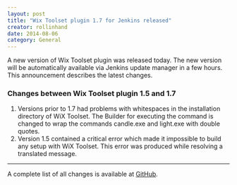```yaml
---
layout: post
title: "Wix Toolset plugin 1.7 for Jenkins released"
creator: rollinhand
date: 2014-08-06
category: General
---
```

A new version of Wix Toolset plugin was released today. The new version will be automatically 
available via Jenkins update manager in a few hours. This announcement describes the latest changes.
<!--more-->
### Changes between Wix Toolset plugin 1.5 and 1.7
1. Versions prior to 1.7 had problems with whitespaces in the installation directory of 
WiX Toolset. The Builder for executing the command is changed to wrap the commands 
candle.exe and light.exe with double quotes.
2. Version 1.5 contained a critical error which made it impossible to 
build any setup with WiX Toolset. This error was produced while resolving a translated message.

***
A complete list of all changes is available at [GitHub](https://github.com/jenkinsci/wix-plugin/blob/master/CHANGELOG.md).
